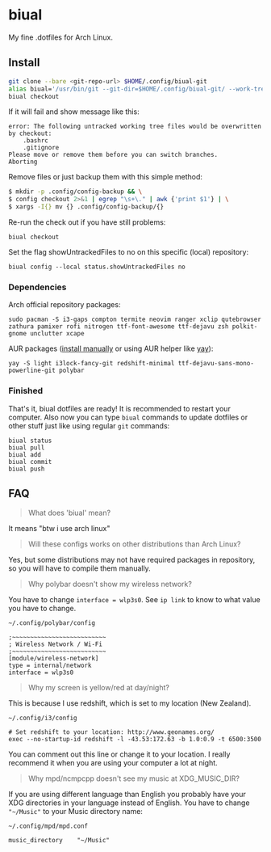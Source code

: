 # biual

My fine .dotfiles for Arch Linux.

## Install

```bash
git clone --bare <git-repo-url> $HOME/.config/biual-git
alias biual='/usr/bin/git --git-dir=$HOME/.config/biual-git/ --work-tree=$HOME'
biual checkout
```

If it will fail and show message like this:

```
error: The following untracked working tree files would be overwritten by checkout:
    .bashrc
    .gitignore
Please move or remove them before you can switch branches.
Aborting
```

Remove files or just backup them with this simple method:

```bash
$ mkdir -p .config/config-backup && \
$ config checkout 2>&1 | egrep "\s+\." | awk {'print $1'} | \
$ xargs -I{} mv {} .config/config-backup/{}
```

Re-run the check out if you have still problems:

```
biual checkout
```

Set the flag showUntrackedFiles to no on this specific (local) repository:

```
biual config --local status.showUntrackedFiles no
```

### Dependencies

Arch official repository packages:

```
sudo pacman -S i3-gaps compton termite neovim ranger xclip qutebrowser zathura pamixer rofi nitrogen ttf-font-awesome ttf-dejavu zsh polkit-gnome unclutter xcape
```

AUR packages ([install manually](https://wiki.archlinux.org/index.php/Arch_User_Repository#Installing_packages) or using AUR helper like [yay](https://github.com/Jguer/yay)):

```
yay -S light i3lock-fancy-git redshift-minimal ttf-dejavu-sans-mono-powerline-git polybar
```

### Finished
That's it, biual dotfiles are ready! It is recommended to restart your computer. Also now you can type `biual` commands to update dotfiles or other stuff just like using regular `git` commands:

```
biual status
biual pull
biual add
biual commit
biual push
```

## FAQ

> What does 'biual' mean?

It means "btw i use arch linux"

> Will these configs works on other distributions than Arch Linux?

Yes, but some distributions may not have required packages in repository, so you will have to compile them manually.

> Why polybar doesn't show my wireless network?

You have to change `interface = wlp3s0`. See `ip link` to know to what value you have to change.

```
~/.config/polybar/config

;~~~~~~~~~~~~~~~~~~~~~~~~~~
; Wireless Network / Wi-Fi
;~~~~~~~~~~~~~~~~~~~~~~~~~~
[module/wireless-network]
type = internal/network
interface = wlp3s0
```

> Why my screen is yellow/red at day/night?

This is because I use redshift, which is set to my location (New Zealand).

```
~/.config/i3/config

# Set redshift to your location: http://www.geonames.org/
exec --no-startup-id redshift -l -43.53:172.63 -b 1.0:0.9 -t 6500:3500
```

You can comment out this line or change it to your location. I really recommend it when you are using your computer a lot at night.

> Why mpd/ncmpcpp doesn't see my music at XDG_MUSIC_DIR?

If you are using different language than English you probably have your XDG directories in your language instead of English. You have to change `"~/Music"` to your Music directory name:

```
~/.config/mpd/mpd.conf

music_directory    "~/Music"
```
